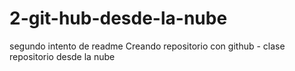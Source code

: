 # 2-git-hub-desde-la-nube
segundo intento de readme
Creando repositorio con github - clase repositorio desde la nube